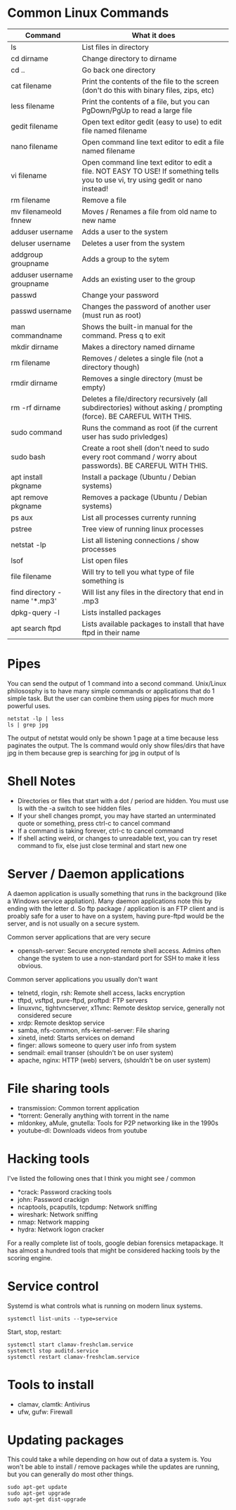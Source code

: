 # Common Linux Commands

| Command                      | What it does
|------------------------------|-------------
| ls                           | List files in directory
| cd dirname                   | Change directory to dirname
| cd ..                        | Go back one directory
| cat filename                 | Print the contents of the file to the screen (don't do this with binary files, zips, etc)
| less filename                | Print the contents of a file, but you can PgDown/PgUp to read a large file
| gedit filename               | Open text editor gedit (easy to use) to edit file named filename
| nano filename                | Open command line text editor to edit a file named filename
| vi filename                  | Open command line text editor to edit a file. NOT EASY TO USE! If something tells you to use vi, try using gedit or nano instead!
| rm filename                  | Remove a file
| mv filenameold fnnew         | Moves / Renames a file from old name to new name
| adduser username             | Adds a user to the system
| deluser username             | Deletes a user from the system
| addgroup groupname           | Adds a group to the sytem
| adduser username groupname   | Adds an existing user to the group
| passwd                       | Change your password
| passwd username              | Changes the password of another user (must run as root)
| man commandname              | Shows the built-in manual for the command.  Press q to exit
| mkdir dirname                | Makes a directory named dirname
| rm filename                  | Removes / deletes a single file (not a directory though)
| rmdir dirname                | Removes a single directory (must be empty)
| rm -rf dirname               | Deletes a file/directory recursively (all subdirectories) without asking / prompting (force). BE CAREFUL WITH THIS.
| sudo command                 | Runs the command as root (if the current user has sudo privledges)
| sudo bash                    | Create a root shell (don't need to sudo every root command / worry about passwords).  BE CAREFUL WITH THIS.
| apt install pkgname          | Install a package (Ubuntu / Debian systems)
| apt remove pkgname           | Removes a package (Ubuntu / Debian systems)
| ps aux                       | List all processes currenty running
| pstree                       | Tree view of running linux processes
| netstat -lp                  | List all listening connections / show processes
| lsof                         | List open files
| file filename                | Will try to tell you what type of file something is
| find directory -name '*.mp3' | Will list any files in the directory that end in .mp3
| dpkg-query -l                | Lists installed packages
| apt search ftpd              | Lists available packages to install that have ftpd in their name

# Pipes

You can send the output of 1 command into a second command.  Unix/Linux philososphy is to have many simple commands
or applications that do 1 simple task. But the user can combine them using pipes for much more powerful uses.

```
netstat -lp | less
ls | grep jpg
```

The output of netstat would only be shown 1 page at a time because less paginates the output.
The ls command would only show files/dirs that have jpg in them because grep is searching for jpg in output of ls

# Shell Notes

* Directories or files that start with a dot / period are hidden.  You must use ls with the -a switch to see hidden files
* If your shell changes prompt, you may have started an unterminated quote or something, press ctrl-c to cancel command
* If a command is taking forever, ctrl-c to cancel command
* If shell acting weird, or changes to unreadable text, you can try reset command to fix, else just close terminal and start new one

# Server / Daemon applications

A daemon application is usually something that runs in the background (like a Windows service appliation).  Many daemon
applications note this by ending with the letter d.  So ftp package / application is an FTP client and is proably safe
for a user to have on a system, having pure-ftpd would be the server, and is not usually on a secure system.

Common server applications that are very secure

* openssh-server: Secure encrypted remote shell access.  Admins often change the system to use a non-standard port for SSH to make it less obvious.

Common server applications you usually don't want

* telnetd, rlogin, rsh: Remote shell access, lacks encryption
* tftpd, vsftpd, pure-ftpd, proftpd: FTP servers
* linuxvnc, tightvncserver, x11vnc: Remote desktop service, generally not considered secure
* xrdp: Remote desktop service
* samba, nfs-common, nfs-kernel-server: File sharing
* xinetd, inetd: Starts services on demand
* finger: allows someone to query user info from system
* sendmail: email transer (shouldn't be on user system)
* apache, nginx: HTTP (web) servers, (shouldn't be on user system)

# File sharing tools

* transmission: Common torrent application
* *torrent: Generally anything with torrent in the name
* mldonkey, aMule, gnutella: Tools for P2P networking like in the 1990s
* youtube-dl: Downloads videos from youtube

# Hacking tools

I've listed the following ones that I think you might see / common

* *crack: Password cracking tools
* john: Password crackign
* ncaptools, pcaputils, tcpdump: Network sniffing
* wireshark: Network sniffing
* nmap: Network mapping
* hydra: Network logon cracker

For a really complete list of tools, google debian forensics metapackage.  It has almost a hundred tools that might be
considered hacking tools by the scoring engine.

# Service control

Systemd is what controls what is running on modern linux systems.  

```
systemctl list-units --type=service
```

Start, stop, restart:
```
systemctl start clamav-freshclam.service
systemctl stop auditd.service
systemctl restart clamav-freshclam.service
```

# Tools to install

* clamav, clamtk: Antivirus
* ufw, gufw: Firewall

# Updating packages

This could take a while depending on how out of data a system is.  You won't be able to install / remove packages
while the updates are running, but you can generally do most other things.

```
sudo apt-get update
sudo apt-get upgrade
sudo apt-get dist-upgrade
```

